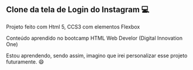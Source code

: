 ## Clone da tela de Login do Instagram :computer:

Projeto feito com Html 5, CCS3 com elementos Flexbox

Conteúdo aprendido no bootcamp HTML Web Develor (Digital Innovation One)

Estou aprendendo, sendo assim, imagino que irei personalizar esse projeto futuramente. :smile:

